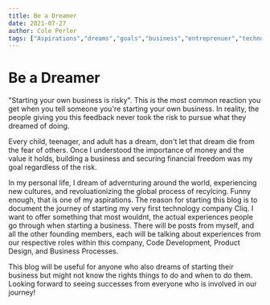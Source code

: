 ```yaml
---
title: Be a Dreamer
date: 2021-07-27
author: Cole Perler
tags: ["Aspirations","dreams","goals","business","entreprenuer","technology"]
---
```


# Be a Dreamer

"Starting your own business is risky". This is the most common reaction you get when you tell someone you're starting your own business. In reality, the people giving you this feedback never took the risk to pursue what they dreamed of doing. 

Every child, teenager, and adult has a dream, don't let that dream die from the fear of others. Once I understood the importance of money and the value it holds, building a business and securing financial freedom was my goal regardless of the risk.

In my personal life, I dream of advernturing around the world, experiencing new cultures, and revoluationizing the global process of recylcing. Funny enough, that is one of my aspirations. The reason for starting this blog is to document the journey of starting my very first technology company Cliq.  I want to offer something that most wouldnt, the actual experiences people go through when starting a business. There will be posts from myself, and all the other founding members, each will be talking about experiences from our respective roles within this company, Code Development, Product Design, and Business Processes. 

This blog will be useful for anyone who also dreams of starting their business but might not know the rights things to do and when to do them. Looking forward to seeing successes from everyone who is involved in our journey! 

